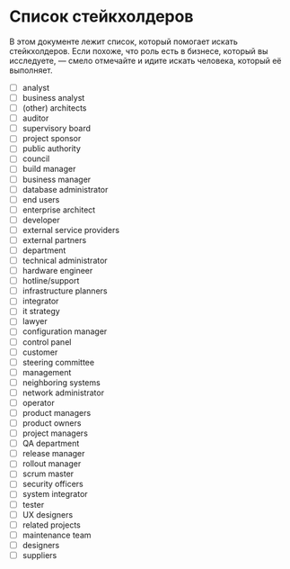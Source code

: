 # Список стейкхолдеров
В этом документе лежит список, который помогает искать стейкхолдеров. Если похоже, что роль есть в бизнесе, который вы исследуете, — смело отмечайте и идите искать человека, который её выполняет.

- [ ] analyst
- [ ] business analyst
- [ ] (other) architects
- [ ] auditor
- [ ] supervisory board
- [ ] project sponsor
- [ ] public authority
- [ ] council
- [ ] build manager
- [ ] business manager
- [ ] database administrator
- [ ] end users
- [ ] enterprise architect
- [ ] developer
- [ ] external service providers
- [ ] external partners
- [ ] department
- [ ] technical administrator
- [ ] hardware engineer
- [ ] hotline/support
- [ ] infrastructure planners
- [ ] integrator
- [ ] it strategy
- [ ] lawyer
- [ ] configuration manager
- [ ] control panel
- [ ] customer
- [ ] steering committee
- [ ] management
- [ ] neighboring systems
- [ ] network administrator
- [ ] operator
- [ ] product managers
- [ ] product owners
- [ ] project managers
- [ ] QA department
- [ ] release manager
- [ ] rollout manager
- [ ] scrum master
- [ ] security officers
- [ ] system integrator
- [ ] tester
- [ ] UX designers
- [ ] related projects
- [ ] maintenance team
- [ ] designers
- [ ] suppliers
